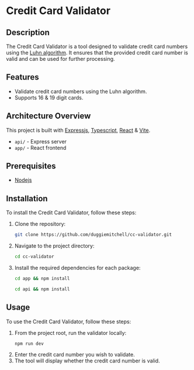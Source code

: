 # Credit Card Validator

## Description

The Credit Card Validator is a tool designed to validate credit card numbers using the [Luhn algorithm](https://en.wikipedia.org/wiki/Luhn_algorithm). It ensures that the provided credit card number is valid and can be used for further processing.

## Features

- Validate credit card numbers using the Luhn algorithm.
- Supports 16 & 19 digit cards.

## Architecture Overview

This project is built with [Expressjs](https://expressjs.com/), [Typescript](https://www.typescriptlang.org/), [React](https://react.dev/) & [Vite](https://vitejs.dev/).

- `api/` - Express server
- `app/` - React frontend

## Prerequisites

- [Nodejs](https://nodejs.org/en)

## Installation

To install the Credit Card Validator, follow these steps:

1. Clone the repository:
   ```sh
   git clone https://github.com/duggiemitchell/cc-validator.git
   ```
2. Navigate to the project directory:
   ```sh
   cd cc-validator
   ```
3. Install the required dependencies for each package:
   ```sh
   cd app && npm install
   ```
   ```sh
   cd api && npm install
   ```

## Usage

To use the Credit Card Validator, follow these steps:

1. From the project root, run the validator locally:
   ```sh
   npm run dev
   ```
2. Enter the credit card number you wish to validate.
3. The tool will display whether the credit card number is valid.
